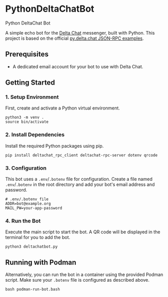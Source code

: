 # PythonDeltaChatBot
Python DeltaChat Bot

A simple echo bot for the [Delta Chat](https://delta.chat/) messenger, built with Python. This project is based on the official [py.delta.chat JSON-RPC examples](https://py.delta.chat/jsonrpc/examples.html#echo-bot).

## Prerequisites

- A dedicated email account for your bot to use with Delta Chat.

## Getting Started

### 1. Setup Environment

First, create and activate a Python virtual environment.

```shell
python3 -m venv .
source bin/activate
```

### 2. Install Dependencies

Install the required Python packages using pip.

```shell
pip install deltachat_rpc_client deltachat-rpc-server dotenv qrcode
```

### 3. Configuration

This bot uses a `.env`/`.botenv` file for configuration. Create a file named `.env`/`.botenv` in the root directory and add your bot's email address and password.

```env
# .env/.botenv file
ADDR=bot@example.org
MAIL_PW=your-app-password
```

### 4. Run the Bot

Execute the main script to start the bot. A QR code will be displayed in the terminal for you to add the bot.

```shell
python3 deltachatbot.py
```

## Running with Podman

Alternatively, you can run the bot in a container using the provided Podman script. Make sure your `.botenv` file is configured as described above.

```shell
bash podman-run-bot.bash
```
